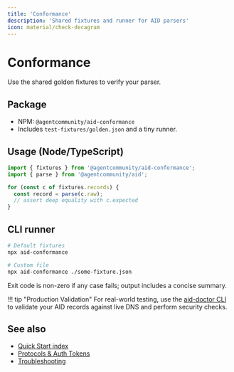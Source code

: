 ```yaml
---
title: 'Conformance'
description: 'Shared fixtures and runner for AID parsers'
icon: material/check-decagram
---
```


# Conformance

Use the shared golden fixtures to verify your parser.

## Package

- NPM: `@agentcommunity/aid-conformance`
- Includes `test-fixtures/golden.json` and a tiny runner.

## Usage (Node/TypeScript)

```ts
import { fixtures } from '@agentcommunity/aid-conformance';
import { parse } from '@agentcommunity/aid';

for (const c of fixtures.records) {
  const record = parse(c.raw);
  // assert deep equality with c.expected
}
```

## CLI runner

```bash
# Default fixtures
npx aid-conformance

# Custom file
npx aid-conformance ./some-fixture.json
```

Exit code is non-zero if any case fails; output includes a concise summary.

!!! tip "Production Validation"
For real-world testing, use the [aid-doctor CLI](../aid_doctor) to validate your AID records against live DNS and perform security checks.

## See also

- [Quick Start index](./quickstart/index)
- [Protocols & Auth Tokens](./protocols)
- [Troubleshooting](./troubleshooting)
